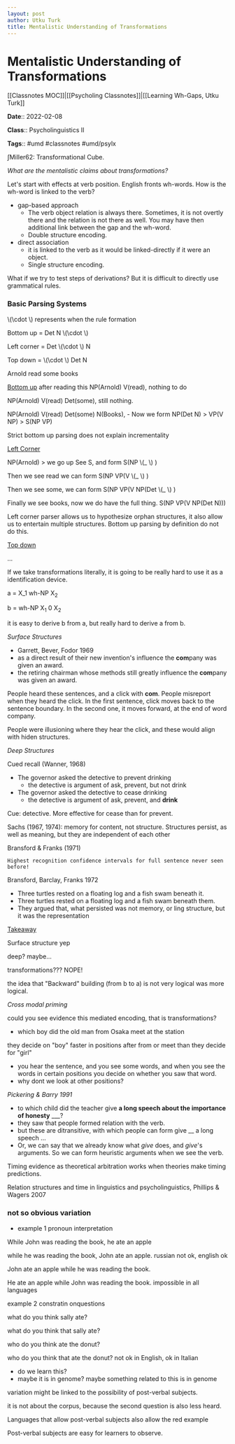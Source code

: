 ```yaml
---
layout: post
author: Utku Turk
title: Mentalistic Understanding of Transformations
---
```


# Mentalistic Understanding of Transformations

[[Classnotes MOC]]|[[Psycholing Classnotes]]|[[Learning Wh-Gaps, Utku Turk]]

**Date**:: 2022-02-08

**Class**:: Psycholinguistics II

**Tags**:: #umd #classnotes  #umd/psylx

∫Miller62: Transformational Cube.

_What are the mentalistic claims about transformations?_

Let's start with effects at verb position. English fronts wh-words. How is the wh-word is linked to the verb?

- gap-based approach
	- The verb object relation is always there. Sometimes, it is not overtly there and the relation is not there as well. You may have then additional link between the gap and the wh-word.
	- Double structure encoding.
- direct association
	- it is linked to the verb as it would be linked-directly if it were an object. 
	- Single structure encoding.

What if we try to test steps of derivations? But it is difficult to directly use grammatical rules. 

### Basic Parsing Systems
\\(\cdot \\) represents when the rule formation 

Bottom up = Det N \\(\cdot \\)

Left corner = Det \\(\cdot \\) N

Top down = \\(\cdot \\) Det N

Arnold read some books

<u>Bottom up</u>
after reading this NP(Arnold) V(read), nothing to do

NP(Arnold) V(read) Det(some), still nothing.

NP(Arnold) V(read) Det(some) N(Books),
	- Now we form NP(Det N) > VP(V NP) > S(NP VP)


Strict bottom up parsing does not explain incrementality

<u>Left Corner</u>

NP(Arnold) > we go up See S, and form S(NP \\(\_ \\) )

Then we see read we can form S(NP VP(V \\(\_ \\) )

Then we see some, we can form S(NP VP(V NP(Det \\(\_ \\) )

Finally we see books, now we do have the full thing. S(NP VP(V NP(Det N)))

Left corner parser allows us to hypothesize orphan structures, it also allow us to entertain multiple structures. Bottom up parsing by definition do not do this.

<u>Top down</u>

...

If we take transformations literally, it is going to be really hard to use it as a identification device. 

a = X_1 wh-NP X$_2$

b = wh-NP X$_1$ 0 X$_2$

it is easy to derive b from a, but really hard to derive a from b.


_Surface Structures_
- Garrett, Bever, Fodor 1969
- as a direct result of their new invention's influence the **com**pany was given an award.
- the retiring chairman whose methods still greatly influence the **com**pany was given an award.

People heard these sentences, and a click with **com**. People misreport when they heard the click. In the first sentence, click moves back to the sentence boundary. In the second one, it moves forward, at the end of word company.

People were illusioning where they hear the click, and these would align with hiden structures.

_Deep Structures_

Cued recall (Wanner, 1968)
- The governor asked the detective to prevent drinking
	- the detective is argument of ask, prevent, but not drink
- The governor asked the detective to cease drinking
	- the detective is argument of ask, prevent, and **drink**

Cue: detective. More effective for cease than for prevent. 

Sachs (1967, 1974): memory for content, not structure. Structures persist, as well as meaning, but they are independent of each other

Bransford & Franks (1971)

	Highest recognition confidence intervals for full sentence never seen before!

Bransford, Barclay, Franks 1972
- Three turtles rested on a floating log and a fish swam beneath it.
- Three turtles rested on a floating log and a fish swam beneath them.
- They argued that, what persisted was not memory, or ling structure, but it was the representation

<u>Takeaway</u>

Surface structure yep

deep? maybe...

transformations??? NOPE!

the idea that "Backward" building (from b to a) is not very logical was more logical.

_Cross modal priming_

could you see evidence this mediated encoding, that is transformations?

- which boy did the old man from Osaka meet at the station

they decide on "boy" faster in positions after from or meet than they decide for "girl"

- you hear the sentence, and you see some words, and when you see the words in certain positions you decide on whether you saw that word.
- why dont we look at other positions? 

_Pickering & Barry 1991_

- to which child did the teacher give **a long speech about the importance of honesty** $\_\_\_$?
- they saw that people formed relation with the verb.
- but these are ditransitive, with which people can form give $\_\_$ a long speech ...
- Or, we can say that we already know what $give$ does, and $give$'s arguments. So we can form heuristic arguments when we see the verb. 

Timing evidence as theoretical arbitration works when theories make timing predictions. 

Relation structures and time in linguistics and psycholinguistics, Phillips & Wagers 2007

### not so obvious variation
- example 1 pronoun interpretation

While John was reading the book, he ate an apple

while he was reading the book, John ate an apple. russian not ok, english ok

John ate an apple while he was reading the book.

He ate an apple while John was reading the book. impossible in all languages


example 2 constratin onquestions

what do you think sally ate?

what do you think that sally ate?

who do you think ate the donut?

who do you think that ate the donut? not ok in English, ok in Italian
- do we learn this?
- maybe it is in genome? maybe something related to this is in genome

variation might be linked to the possibility of post-verbal subjects.

it is not about the corpus, because the second question is also less heard.

Languages that allow post-verbal subjects also allow the red example

Post-verbal subjects are easy for learners to observe.